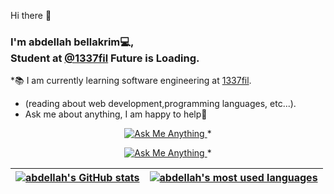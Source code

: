  Hi there 👋

### I'm abdellah bellakrim💻,<br/> Student at [@1337fil](https://1337.ma/) Future is Loading.
*📚 I am currently learning software engineering at [1337fil](https://1337.ma/).
* (reading about web development,programming languages, etc...).
* Ask me about anything, I am happy to help🌱



<p align="center">
	<a href="=mailto:bellakrim2032@gmail.com">
		<img alt="Ask Me Anything" src="https://img.shields.io/badge/-Ask_me_anything-blueviolet?style=flat&logo=Gmail&logoColor=white&link=mailto:bellakrim2032@gmail.com" />
	</a>
	<span> * </span>
</p>


<p align="center">
	<a href="=mailto:bellakrim2032@gmail.com">
		<img alt="Ask Me Anything" src="https://badge42.herokuapp.com/api/stats/abellakr?darkmode=true&cursus=42cursus" />
	</a>
	<span> * </span>
</p>


| [![abdellah's GitHub stats](https://github-readme-stats-eight-virid.vercel.app/api?username=heybellakrim&count_private=true&theme=calm&show_icons=true)](https://github.com/heybellakrim?tab=repositories) | [![abdellah's most used languages](https://github-readme-stats.vercel.app/api/top-langs/?username=heybellakrim&layout=compact&hide_border=true&theme=jolly)](https://github.com/heybellakrim?tab=repositories) |
|:-:|:-:|




